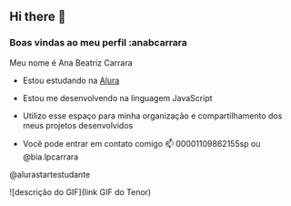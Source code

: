 ## Hi there 👋



### Boas vindas ao meu perfil :anabcarrara

Meu nome é Ana Beatriz Carrara

- Estou estudando na [Alura](https://www.alura.com.br)
- Estou me desenvolvendo na linguagem JavaScript
- Utilizo esse espaço para minha organização e compartilhamento dos meus projetos desenvolvidos

- Você pode entrar em contato comigo 📫
00001109862155sp ou @bia.lpcarrara

@alurastartestudante


![descrição do GIF](link GIF do Tenor)




